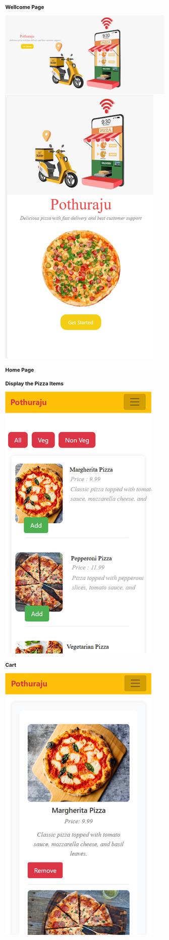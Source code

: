 ### Wellcome Page
![alt text](<wellcome Page.png>)
![alt text](wellome_page.png)

### Home Page
### Display the Pizza Items
![alt text](home.png)

### Cart
![alt text](cart.png)
